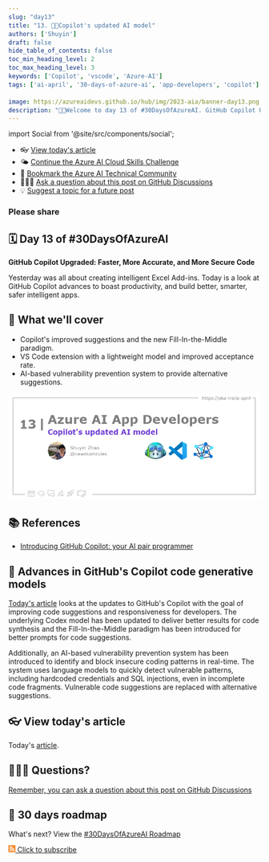 ```yaml
---
slug: "day13"
title: "13. 🧑‍💻Copilot's updated AI model"
authors: ['Shuyin']
draft: false
hide_table_of_contents: false
toc_min_heading_level: 2
toc_max_heading_level: 3
keywords: ['Copilot', 'vscode', 'Azure-AI']
tags: ['ai-april', '30-days-of-azure-ai', 'app-developers', 'copilot']

image: https://azureaidevs.github.io/hub/img/2023-aia/banner-day13.png
description: "🧑‍💻Welcome to day 13 of #30DaysOfAzureAI. GitHub Copilot Upgraded: Faster, More Accurate, and More Secure Code https://azureaidevs.github.io/hub/2023-aia/day13"
---
```


import Social from '@site/src/components/social';

<head>

  <link rel="canonical" href="https://github.blog/2023-02-14-github-copilot-now-has-a-better-ai-model-and-new-capabilities/"  />

</head>

- 👓 [View today's article](https://github.blog/2023-02-14-github-copilot-now-has-a-better-ai-model-and-new-capabilities/)
- 🌤️ [Continue the Azure AI Cloud Skills Challenge](https://aka.ms/30-days-of-azure-ai-challenge)
- 🏫 [Bookmark the Azure AI Technical Community](https://techcommunity.microsoft.com/t5/artificial-intelligence-and/ct-p/AI)
- 🙋🏾‍♂️ [Ask a question about this post on GitHub Discussions](https://github.com/AzureAiDevs/hub/discussions/categories/13-copilot's-updated-ai-model)
- 💡 [Suggest a topic for a future post](https://github.com/AzureAiDevs/hub/discussions/categories/call-for-content)

### Please share

<Social
    page_url="https://azureaidevs.github.io/hub/2023-aia/day13"
    image_url="https://azureaidevs.github.io/hub/img/2023-aia/banner-day13.png"
    title="Copilot's updated AI model"
    description= "🧑‍💻Day 13 of #30DaysOfAzureAI. Unlock the full potential of your code with GitHub Copilot's latest updates: faster, more accurate, and secure suggestions to boost productivity and build smarter, safer apps."
    hashtags="AzureAiDevs,AI,GitHubCopilot,IntelligentCoding,CodeSynthesis"
    hashtag="#30DaysOfAzureAi"
/>

## 🗓️ Day 13 of #30DaysOfAzureAI

<!-- README
The following description is also used for the tweet. So it should be action oriented and grab attention 
If you update the description, please update the description: in the frontmatter as well.
-->

**GitHub Copilot Upgraded: Faster, More Accurate, and More Secure Code**

<!-- README
The following is the intro to the post. It should be a short teaser for the post.
-->

Yesterday was all about creating intelligent Excel Add-ins. Today is a look at GitHub Copilot advances to boast productivity, and build better, smarter, safer intelligent apps.

## 🎯 What we'll cover

<!-- README
The following list is the main points of the post. There should be 3-4 main points.
 -->


- Copilot's improved suggestions and the new Fill-In-the-Middle paradigm.
- VS Code extension with a lightweight model and improved acceptance rate.
- AI-based vulnerability prevention system to provide alternative suggestions. 

<!-- 
- Main point 1
- Main point 2
- Main point 3 
- Main point 4
-->

![Image banner for day 13](./../../static/img/2023-aia/banner-day13.png)

<!-- README
Add or update a list relevant references here. These could be links to other blog posts, Microsoft Learn Module, videos, or other resources.
-->



## 📚 References

- [Introducing GitHub Copilot: your AI pair programmer](https://github.blog/2021-06-29-introducing-github-copilot-ai-pair-programmer?WT.mc_id=aiml-89446-dglover)


<!-- README
The following is the body of the post. It should be an overview of the post that you are referencing.
See the Learn More section, if you supplied a canonical link, then will be displayed here.
-->


## 🚌 Advances in GitHub's Copilot code generative models

[Today's article](https://github.blog/2023-02-14-github-copilot-now-has-a-better-ai-model-and-new-capabilities/) looks at the updates to GitHub's Copilot with the goal of improving code suggestions and responsiveness for developers. The underlying Codex model has been updated to deliver better results for code synthesis and the Fill-In-the-Middle paradigm has been introduced for better prompts for code suggestions. 

Additionally, an AI-based vulnerability prevention system has been introduced to identify and block insecure coding patterns in real-time. The system uses language models to quickly detect vulnerable patterns, including hardcoded credentials and SQL injections, even in incomplete code fragments. Vulnerable code suggestions are replaced with alternative suggestions.

## 👓 View today's article

Today's [article](https://github.blog/2023-02-14-github-copilot-now-has-a-better-ai-model-and-new-capabilities/).


## 🙋🏾‍♂️ Questions?

[Remember, you can ask a question about this post on GitHub Discussions](https://github.com/AzureAiDevs/hub/discussions/categories/13-copilot's-updated-ai-model)

## 📍 30 days roadmap

What's next? View the [#30DaysOfAzureAI Roadmap](/hub/roadmap/30days)

[![](./../../static/img/2023-aia/rss.png) Click to subscribe](https://azureaidevs.github.io/hub/2023-aia/rss.xml)